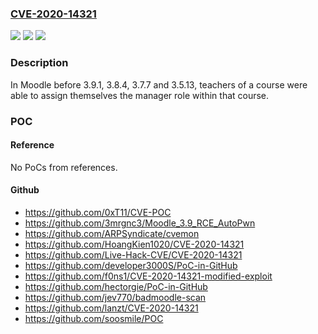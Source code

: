 ### [CVE-2020-14321](https://cve.mitre.org/cgi-bin/cvename.cgi?name=CVE-2020-14321)
![](https://img.shields.io/static/v1?label=Product&message=Moodle&color=blue)
![](https://img.shields.io/static/v1?label=Version&message=n%2Fa&color=blue)
![](https://img.shields.io/static/v1?label=Vulnerability&message=CWE-863&color=brighgreen)

### Description

In Moodle before 3.9.1, 3.8.4, 3.7.7 and 3.5.13, teachers of a course were able to assign themselves the manager role within that course.

### POC

#### Reference
No PoCs from references.

#### Github
- https://github.com/0xT11/CVE-POC
- https://github.com/3mrgnc3/Moodle_3.9_RCE_AutoPwn
- https://github.com/ARPSyndicate/cvemon
- https://github.com/HoangKien1020/CVE-2020-14321
- https://github.com/Live-Hack-CVE/CVE-2020-14321
- https://github.com/developer3000S/PoC-in-GitHub
- https://github.com/f0ns1/CVE-2020-14321-modified-exploit
- https://github.com/hectorgie/PoC-in-GitHub
- https://github.com/jev770/badmoodle-scan
- https://github.com/lanzt/CVE-2020-14321
- https://github.com/soosmile/POC

